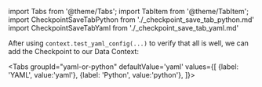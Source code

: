 import Tabs from '@theme/Tabs';
import TabItem from '@theme/TabItem';
import CheckpointSaveTabPython from './_checkpoint_save_tab_python.md'
import CheckpointSaveTabYaml from './_checkpoint_save_tab_yaml.md'

After using `context.test_yaml_config(...)` to verify that all is well, we can add the Checkpoint to our Data Context:

<Tabs
  groupId="yaml-or-python"
  defaultValue='yaml'
  values={[
  {label: 'YAML', value:'yaml'},
  {label: 'Python', value:'python'},
  ]}>

  <TabItem value="yaml">
  
<CheckpointSaveTabYaml />
  
  </TabItem>

  <TabItem value="python">
  
<CheckpointSaveTabPython />
  
  </TabItem>
</Tabs>